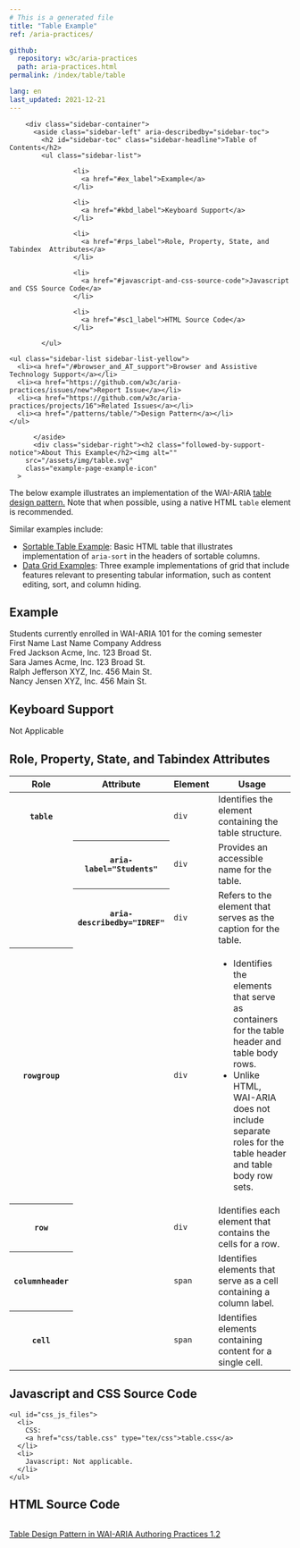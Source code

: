 ```yaml
---
# This is a generated file
title: "Table Example"
ref: /aria-practices/

github:
  repository: w3c/aria-practices
  path: aria-practices.html
permalink: /index/table/table

lang: en
last_updated: 2021-12-21
---
```

<script src="../js/examples.js"></script>
<script src="../js/highlight.pack.js"></script>
<script src="../js/app.js"></script>

<link href="css/table.css" rel="stylesheet" />


<link rel="stylesheet" href="/assets/styles.css">
<!-- Code highlighting styles -->
<link rel="stylesheet" href="/index/css/github.css">

<div>

        <div class="sidebar-container">
          <aside class="sidebar-left" aria-describedby="sidebar-toc">
            <h2 id="sidebar-toc" class="sidebar-headline">Table of Contents</h2>
            <ul class="sidebar-list">
              
                    <li>
                      <a href="#ex_label">Example</a>
                    </li>
                   
                    <li>
                      <a href="#kbd_label">Keyboard Support</a>
                    </li>
                   
                    <li>
                      <a href="#rps_label">Role, Property, State, and Tabindex  Attributes</a>
                    </li>
                   
                    <li>
                      <a href="#javascript-and-css-source-code">Javascript and CSS Source Code</a>
                    </li>
                   
                    <li>
                      <a href="#sc1_label">HTML Source Code</a>
                    </li>
                  
            </ul>
            
    <ul class="sidebar-list sidebar-list-yellow">
      <li><a href="/#browser_and_AT_support">Browser and Assistive Technology Support</a></li>
      <li><a href="https://github.com/w3c/aria-practices/issues/new">Report Issue</a></li>
      <li><a href="https://github.com/w3c/aria-practices/projects/16">Related Issues</a></li>
      <li><a href="/patterns/table/">Design Pattern</a></li>
    </ul>
  
          </aside>
          <div class="sidebar-right"><h2 class="followed-by-support-notice">About This Example</h2><img alt=""
        src="/assets/img/table.svg"
        class="example-page-example-icon"
      >
  
  <div>
  
  <p>
    The below example illustrates an implementation of the WAI-ARIA
    <a href="/patterns/table/">table design pattern.</a>
    Note that when possible, using a native HTML <code>table</code> element is recommended.
  </p>
  <p>Similar examples include: </p>
  <ul>
    <li><a href="sortable-table.html">Sortable Table Example</a>: Basic HTML table that illustrates implementation of <code>aria-sort</code> in the headers of sortable columns.</li>
    <li><a href="../grid/dataGrids.html">Data Grid Examples</a>: Three example implementations of grid that include features relevant to presenting tabular information, such as content editing, sort, and column hiding.</li>
  </ul>

  <section>
    <div class="example-header">
      <h2 id="ex_label" tabindex="-1">Example</h2>
    </div>
    <div role="separator" id="ex_start_sep" aria-labelledby="ex_start_sep ex_label" aria-label="Start of"></div>
    <div id="ex1">
      <div role="table" aria-label="Students" aria-describedby="students_table_desc">
        <div id="students_table_desc">Students currently enrolled in WAI-ARIA 101 for the coming semester</div>
        <div role="rowgroup">
          <div role="row">
            <span role="columnheader">First Name</span>
            <span role="columnheader">Last Name</span>
            <span role="columnheader">Company</span>
            <span role="columnheader">Address</span>
          </div>
        </div>
        <div role="rowgroup">
          <div role="row">
            <span role="cell">Fred</span>
            <span role="cell">Jackson</span>
            <span role="cell">Acme, Inc.</span>
            <span role="cell">123 Broad St.</span>
          </div>
          <div role="row">
            <span role="cell">Sara</span>
            <span role="cell">James</span>
            <span role="cell">Acme, Inc.</span>
            <span role="cell">123 Broad St.</span>
          </div>
          <div role="row">
            <span role="cell">Ralph</span>
            <span role="cell">Jefferson</span>
            <span role="cell">XYZ, Inc.</span>
            <span role="cell">456 Main St.</span>
          </div>
          <div role="row">
            <span role="cell">Nancy</span>
            <span role="cell">Jensen</span>
            <span role="cell">XYZ, Inc.</span>
            <span role="cell">456 Main St.</span>
          </div>
        </div>
      </div>
    </div>
    <div role="separator" id="ex_end_sep" aria-labelledby="ex_end_sep ex_label" aria-label="End of"></div>
  </section>

  <section>
    <h2 id="kbd_label" tabindex="-1">Keyboard Support</h2>
    <p>Not Applicable</p>
  </section>

  <section>
    <h2 id="rps_label" tabindex="-1">Role, Property, State, and Tabindex  Attributes</h2>
    <div class="table-wrap"><table aria-labelledby="rps_label" class="data attributes">
      <thead>
        <tr>
          <th scope="col">Role</th>
          <th scope="col">Attribute</th>
          <th scope="col">Element</th>
          <th scope="col">Usage</th>
        </tr>
      </thead>
      <tbody>
        <tr data-test-id="table-role">
          <th scope="row"><code>table</code></th>
          <td></td>
          <td><code>div</code></td>
          <td>Identifies the element containing the table structure.</td>
        </tr>
        <tr data-test-id="table-aria-label">
          <td></td>
          <th scope="row">
            <code>aria-label=&quot;Students&quot;</code>
          </th>
          <td><code>div</code></td>
          <td>Provides an accessible name for the table.</td>
        </tr>
        <tr data-test-id="table-aria-describedby">
          <td></td>
          <th scope="row">
            <code>aria-describedby=&quot;IDREF&quot;</code>
          </th>
          <td><code>div</code></td>
          <td>Refers to the element that serves as the caption for the table.</td>
        </tr>
        <tr data-test-id="rowgroup-role">
          <th scope="row"><code>rowgroup</code></th>
          <td></td>
          <td><code>div</code></td>
          <td>
            <ul>
              <li>Identifies the elements that serve as containers for the table header and table body rows.</li>
              <li>Unlike HTML, WAI-ARIA does not include separate roles for the table header and table body row sets.</li>
            </ul>
          </td>
        </tr>
        <tr data-test-id="row-role">
          <th scope="row"><code>row</code></th>
          <td></td>
          <td><code>div</code></td>
          <td>Identifies each element that contains the cells for a row.</td>
        </tr>
        <tr data-test-id="columnheader-role">
          <th scope="row"><code>columnheader</code></th>
          <td></td>
          <td><code>span</code></td>
          <td>Identifies elements that serve as a cell containing a column label.</td>
        </tr>
        <tr data-test-id="cell-role">
          <th scope="row"><code>cell</code></th>
          <td></td>
          <td><code>span</code></td>
          <td>Identifies elements containing content for a single cell.</td>
        </tr>
      </tbody>
    </table></div>
  </section>

  <section>
    <h2 tabindex="-1" id="javascript-and-css-source-code">Javascript and CSS Source Code</h2>
    
    <ul id="css_js_files">
      <li>
        CSS:
        <a href="css/table.css" type="tex/css">table.css</a>
      </li>
      <li>
        Javascript: Not applicable.
      </li>
    </ul>
  </section>

  <section>
    <h2 id="sc1_label" tabindex="-1">HTML Source Code</h2>
    <div role="separator" id="sc1_start_sep" aria-labelledby="sc1_start_sep sc1_label" aria-label="Start of"></div>
    <pre><code id="sc1"></code></pre>
    <div role="separator" id="sc1_end_sep" aria-labelledby="sc1_end_sep sc1_label" aria-label="End of"></div>
    <script>
      sourceCode.add('sc1', 'ex1', 'ex_label', 'css_js_files');
      sourceCode.make();
    </script>
  </section>
  </div>
  <nav>
    <a href="/patterns/table/">Table Design Pattern in WAI-ARIA Authoring Practices 1.2</a>
  </nav>
</div>
        </div>
      
</div>
<script>
  var SkipToConfig = {
    settings: {
      skipTo: {
        displayOption: 'popup',
        attachElement: '#site-header',
        colorTheme: 'aria'
      }
    }
  };
</script>
<script src="/assets/skipto.min.js"></script>
